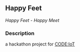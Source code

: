 ## Happy Feet 
*Happy Feet - Happy Meet*

### Description
a hackathon project for [CODE:IoT](https://codeiot.devpost.com)